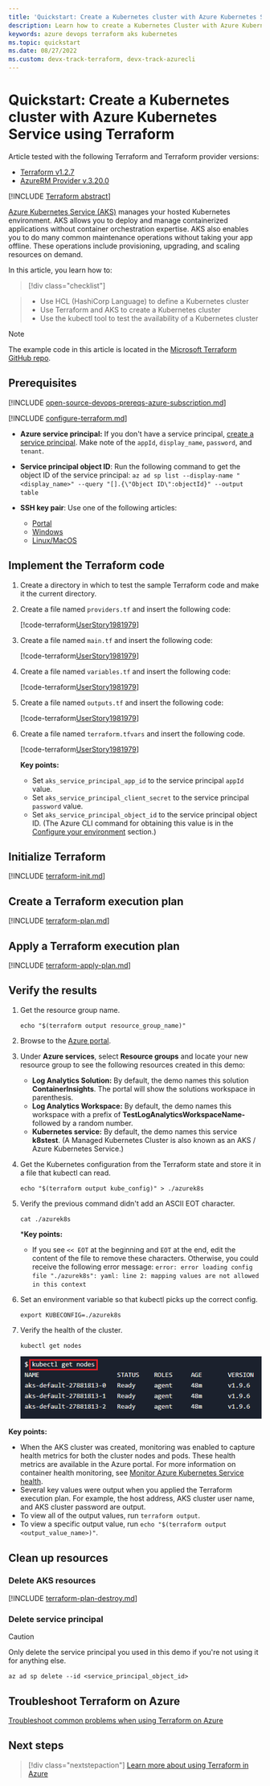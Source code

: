 ```yaml
---
title: 'Quickstart: Create a Kubernetes cluster with Azure Kubernetes Service (AKS) using Terraform'
description: Learn how to create a Kubernetes Cluster with Azure Kubernetes Service and Terraform.
keywords: azure devops terraform aks kubernetes
ms.topic: quickstart
ms.date: 08/27/2022
ms.custom: devx-track-terraform, devx-track-azurecli 
---
```


# Quickstart: Create a Kubernetes cluster with Azure Kubernetes Service using Terraform

Article tested with the following Terraform and Terraform provider versions:

- [Terraform v1.2.7](https://releases.hashicorp.com/terraform/)
- [AzureRM Provider v.3.20.0](https://registry.terraform.io/providers/hashicorp/azurerm/latest/docs)

[!INCLUDE [Terraform abstract](./includes/abstract.md)]

[Azure Kubernetes Service (AKS)](/azure/aks/) manages your hosted Kubernetes environment. AKS allows you to deploy and manage containerized applications without container orchestration expertise. AKS also enables you to do many common maintenance operations without taking your app offline. These operations include provisioning, upgrading, and scaling resources on demand.

In this article, you learn how to:
> [!div class="checklist"]

> * Use HCL (HashiCorp Language) to define a Kubernetes cluster
> * Use Terraform and AKS to create a Kubernetes cluster
> * Use the kubectl tool to test the availability of a Kubernetes cluster

> [!NOTE]
> The example code in this article is located in the [Microsoft Terraform GitHub repo](https://github.com/Azure/terraform/tree/UserStory1981979/quickstart/201-k8s-cluster-with-tf-and-aks).

## Prerequisites

[!INCLUDE [open-source-devops-prereqs-azure-subscription.md](../includes/open-source-devops-prereqs-azure-subscription.md)]

[!INCLUDE [configure-terraform.md](includes/configure-terraform.md)]

- **Azure service principal:** If you don't have a service principal, [create a service principal](authenticate-to-azure.md#create-a-service-principal). Make note of the `appId`, `display_name`, `password`, and `tenant`.

- **Service principal object ID**: Run the following command to get the object ID of the service principal: `az ad sp list --display-name "<display_name>" --query "[].{\"Object ID\":objectId}" --output table`

- **SSH key pair**: Use one of the following articles:

    - [Portal](/azure/virtual-machines/ssh-keys-portal#generate-new-keys)
    - [Windows](/azure/virtual-machines/linux/ssh-from-windows#create-an-ssh-key-pair)
    - [Linux/MacOS](/azure/virtual-machines/linux/mac-create-ssh-keys#create-an-ssh-key-pair)
    
## Implement the Terraform code

1. Create a directory in which to test the sample Terraform code and make it the current directory.

1. Create a file named `providers.tf` and insert the following code:

    [!code-terraform[UserStory1981979](~/../terraform_samples/quickstart/201-k8s-cluster-with-tf-and-aks/providers.tf)]

1. Create a file named `main.tf` and insert the following code:

    [!code-terraform[UserStory1981979](~/../terraform_samples/quickstart/201-k8s-cluster-with-tf-and-aks/main.tf)]

1. Create a file named `variables.tf` and insert the following code:

    [!code-terraform[UserStory1981979](~/../terraform_samples/quickstart/201-k8s-cluster-with-tf-and-aks/variables.tf)]

1. Create a file named `outputs.tf` and insert the following code:

    [!code-terraform[UserStory1981979](~/../terraform_samples/quickstart/201-k8s-cluster-with-tf-and-aks/outputs.tf)]

1. Create a file named `terraform.tfvars` and insert the following code.

    [!code-terraform[UserStory1981979](~/../terraform_samples/quickstart/201-k8s-cluster-with-tf-and-aks/terraform.tfvars)]

    **Key points:**

    - Set `aks_service_principal_app_id` to the service principal `appId` value.
    - Set `aks_service_principal_client_secret` to the service principal `password` value.
    - Set `aks_service_principal_object_id` to the service principal object ID. (The Azure CLI command for obtaining this value is in the [Configure your environment](#prerequisites) section.)

## Initialize Terraform

[!INCLUDE [terraform-init.md](includes/terraform-init.md)]

## Create a Terraform execution plan

[!INCLUDE [terraform-plan.md](includes/terraform-plan.md)]

## Apply a Terraform execution plan

[!INCLUDE [terraform-apply-plan.md](includes/terraform-apply-plan.md)]

## Verify the results

1. Get the resource group name.

    ```console
    echo "$(terraform output resource_group_name)"
    ```

1. Browse to the [Azure portal](https://portal.azure.com).

1. Under **Azure services**, select **Resource groups** and locate your new resource group to see the following resources created in this demo:

    - **Log Analytics Solution:** By default, the demo names this solution **ContainerInsights**. The portal will show the solutions workspace in parenthesis.
    - **Log Analytics Workspace:** By default, the demo names this workspace with a prefix of **TestLogAnalyticsWorkspaceName-** followed by a random number.
    - **Kubernetes service:** By default, the demo names this service **k8stest**. (A Managed Kubernetes Cluster is also known as an AKS / Azure Kubernetes Service.)

1. Get the Kubernetes configuration from the Terraform state and store it in a file that kubectl can read.

    ```console
    echo "$(terraform output kube_config)" > ./azurek8s
    ```

1. Verify the previous command didn't add an ASCII EOT character.

    ```console
    cat ./azurek8s
    ```

   ***Key points:**

    - If you see `<< EOT` at the beginning and `EOT` at the end, edit the content of the file to remove these characters. Otherwise, you could receive the following error message: `error: error loading config file "./azurek8s": yaml: line 2: mapping values are not allowed in this context`

1. Set an environment variable so that kubectl picks up the correct config.

    ```console
    export KUBECONFIG=./azurek8s
    ```

1. Verify the health of the cluster.

    ```console
    kubectl get nodes
    ```

    ![The kubectl tool allows you to verify the health of your Kubernetes cluster](./media/create-k8s-cluster-with-tf-and-aks/kubectl-get-nodes.png)

**Key points:**

- When the AKS cluster was created, monitoring was enabled to capture health metrics for both the cluster nodes and pods. These health metrics are available in the Azure portal. For more information on container health monitoring, see [Monitor Azure Kubernetes Service health](/azure/azure-monitor/insights/container-insights-overview).
- Several key values were output when you applied the Terraform execution plan. For example, the host address, AKS cluster user name, and AKS cluster password are output.
- To view all of the output values, run `terraform output`.
- To view a specific output value, run `echo "$(terraform output <output_value_name>)"`.

## Clean up resources

### Delete AKS resources

[!INCLUDE [terraform-plan-destroy.md](includes/terraform-plan-destroy.md)]

### Delete service principal

> [!CAUTION]
> Only delete the service principal you used in this demo if you're not using it for anything else.

```azurecli
az ad sp delete --id <service_principal_object_id>
```

## Troubleshoot Terraform on Azure

[Troubleshoot common problems when using Terraform on Azure](troubleshoot.md)

## Next steps

> [!div class="nextstepaction"] 
> [Learn more about using Terraform in Azure](/azure/terraform)
